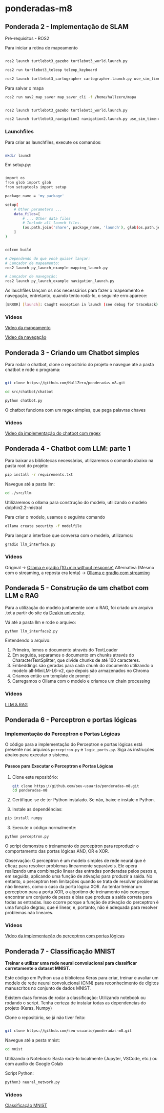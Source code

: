 # ponderadas-m8

## Ponderada 2 - Implementação de SLAM

Pré-requisitos - ROS2

Para iniciar a rotina de mapeamento

```bash

ros2 launch turtlebot3_gazebo turtlebot3_world.launch.py

ros2 run turtlebot3_teleop teleop_keyboard

ros2 launch turtlebot3_cartographer cartographer.launch.py use_sim_time:=True 

```

Para salvar o mapa

```bash
ros2 run nav2_map_saver map_saver_cli -f /home/hallzero/mapa
```

```bash

ros2 launch turtlebot3_gazebo turtlebot3_world.launch.py

ros2 launch turtlebot3_navigation2 navigation2.launch.py use_sim_time:=True map:=/home/hallzero/mapa.yaml

```

### Launchfiles

Para criar as launchfiles, execute os comandos:

```bash

mkdir launch

```

Em setup.py:

```bash

import os
from glob import glob
from setuptools import setup

package_name = 'my_package'

setup(
    # Other parameters ...
    data_files=[
        # ... Other data files
        # Include all launch files.
        (os.path.join('share', package_name, 'launch'), glob(os.path.join('launch', '*launch.[pxy][yma]*')))
    ]
)

```

```bash

colcon build

# Dependendo do que você quiser lançar:
# Lançador de mapeamento:
ros2 launch py_launch_example mapping_launch.py

# Lançador de navegação:
ros2 launch py_launch_example navigation_launch.py

```

As lauchfiles lançam os nós necessários para fazer o mapeamento e navegação, entretanto, quando tento rodá-lo, o seguinte erro aparece:

```bash
[ERROR] [launch]: Caught exception in launch (see debug for traceback): executable 'turtlebot3_world.launch.py' not found on the libexec directory '/home/hallzero/turtlebot3_ws/install/turtlebot3_gazebo/lib/turtlebot3_gazebo' 
```

### Vídeos

[Vídeo da mapeamento](https://youtu.be/WHxhn_I36Fk)

[Vídeo da navegação](https://youtu.be/2Frr23Gh8b8)

## Ponderada 3 - Criando um Chatbot simples

Para rodar o chatbot, clone o repositório do projeto e navegue até a pasta chatbot e rode o programa:

```bash

git clone https://github.com/HallZero/ponderadas-m8.git

cd src/chatbot/chatbot

python chatbot.py
```
O chatbot funciona com um regex simples, que pega palavras chaves

### Vídeos
[Vídeo da implementação do chatbot com regex](https://youtu.be/LfekA_juCEo)


## Ponderada 4 - Chatbot com LLM: parte 1

Para baixar as bibliotecas necessárias, utilizaremos o comando abaixo na pasta root do projeto:

```bash
pip install -r requirements.txt
```

Navegue até a pasta llm:

```bash
cd ./src/llm
```

Utilizaremos o ollama para construção do modelo, utilizando o modelo dolphin2.2-mistral

Para criar o modelo, usamos o seguinte comando

```bash
ollama create security -f modelfile
```

Para lançar a interface que conversa com o modelo, utilizamos:

```bash
gradio llm_interface.py
```

### Vídeos
Original -> [Ollama e gradio (10+min without response)](https://youtu.be/yFhn2YFJ3rE)
Alternativa (Mesmo com o streaming, a reposta era lenta) -> [Ollama e gradio com streaming](https://youtu.be/WGrk6reJUK0)

## Ponderada 5 - Construção de um chatbot com LLM e RAG
Para a utilização do modelo juntamente com o RAG, foi criado um arquivo .txt a partir do site da [Deakin university](https://www.deakin.edu.au/students/study-support/faculties/sebe/abe/workshop/rules-safety).

Vá até a pasta llm e rode o arquivo:

```bash
python llm_interface2.py
```

Entendendo o arquivo:

1. Primeiro, lemos o documento através do TextLoader
2. Em seguida, separamos o documento em chunks através do CharacterTextSplitter, que divide chunks de até 100 caracteres.
3. Embeddings são geradas para cada chunk do documento utilizando o modelo all-MiniLM-L6-v2, que depois são armazenados no Chroma
4. Criamos então um template de prompt
5. Carregamos o Ollama com o modelo e criamos um chain processing

### Vídeos
[LLM & RAG](https://youtu.be/gdoNknbJUUo)

## Ponderada 6 - Perceptron e portas lógicas

### Implementação do Perceptron e Portas Lógicas

O código para a implementação do Perceptron e portas lógicas está presente nos arquivos `perceptron.py` e `logic_ports.py`. Siga as instruções abaixo para executar o sistema.

#### Passos para Executar o Perceptron e Portas Lógicas

1. Clone este repositório:

   ```bash
   git clone https://github.com/seu-usuario/ponderadas-m8.git
   cd ponderadas-m8

2. Certifique-se de ter Python instalado. Se não, baixe e instale o Python.
3. Instale as dependências:
```bash
pip install numpy
```
3. Execute o código normalmente:
```bash
python perceptron.py
```

O script demonstra o treinamento do perceptron para reproduzir o comportamento das portas lógicas AND, OR e XOR.

Observação: O perceptron é um modelo simples de rede neural que é eficaz para resolver problemas linearmente separáveis. Ele opera realizando uma combinação linear das entradas ponderadas pelos pesos e, em seguida, aplicando uma função de ativação para produzir a saída. No entanto, o perceptron tem limitações quando se trata de resolver problemas não lineares, como o caso da porta lógica XOR. Ao tentar treinar um perceptron para a porta XOR, o algoritmo de treinamento não consegue encontrar um conjunto de pesos e bias que produza a saída correta para todas as entradas. Isso ocorre porque a função de ativação do perceptron é uma função degrau, que é linear, e, portanto, não é adequada para resolver problemas não lineares.

### Vídeos
[Vídeo da implementação do perceptron com portas lógicas](https://youtu.be/NNUY2_luYzU)

## Ponderada 7 - Classificação MNIST

**Treinar e utilizar uma rede neural convolucional para classificar corretamente o dataset MNIST.**

Este código em Python usa a biblioteca Keras para criar, treinar e avaliar um modelo de rede neural convolucional (CNN) para reconhecimento de dígitos manuscritos no conjunto de dados MNIST.

Existem duas formas de rodar a classificação: Utilizando notebook ou rodando o script. Tenha certeza de instalar todas as dependencias do projeto (Keras, Numpy)

Clone o repositório, se já não tiver feito:

```bash

git clone https://github.com/seu-usuario/ponderadas-m8.git

```

Navegue até a pesta mnist:

```bash
cd mnist
```

Utilizando o Notebook: Basta rodá-lo localmente (Jupyter, VSCode, etc.) ou com auxílio do Google Colab

Script Python:
```bash
python3 neural_network.py
```

### Videos
[Classificação MNIST](https://youtu.be/eE-CbDXTux8)